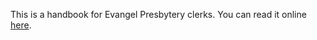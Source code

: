This is a handbook for Evangel Presbytery clerks. You can read it online [here](https://clerks.evangelpresbytery.com).